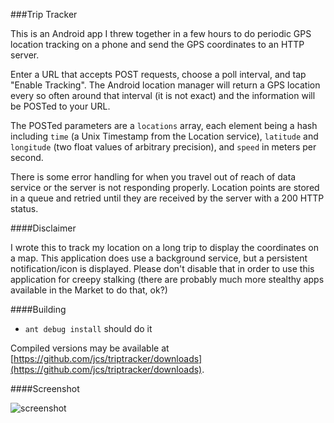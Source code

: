 ###Trip Tracker

This is an Android app I threw together in a few hours to do periodic GPS
location tracking on a phone and send the GPS coordinates to an HTTP server.

Enter a URL that accepts POST requests, choose a poll interval, and tap "Enable
Tracking".  The Android location manager will return a GPS location every so
often around that interval (it is not exact) and the information will be POSTed
to your URL.

The POSTed parameters are a `locations` array, each element being a hash
including `time` (a Unix Timestamp from the Location service), `latitude` and
`longitude` (two float values of arbitrary precision), and `speed` in meters
per second.

There is some error handling for when you travel out of reach of data service
or the server is not responding properly.  Location points are stored in a
queue and retried until they are received by the server with a 200 HTTP status.

####Disclaimer

I wrote this to track my location on a long trip to display the coordinates on
a map.  This application does use a background service, but a persistent
notification/icon is displayed.  Please don't disable that in order to use this
application for creepy stalking (there are probably much more stealthy apps
available in the Market to do that, ok?)

####Building

- `ant debug install` should do it

Compiled versions may be available at
[https://github.com/jcs/triptracker/downloads](https://github.com/jcs/triptracker/downloads).

####Screenshot

![screenshot](https://raw.github.com/jcs/triptracker/master/screenshot.png)
